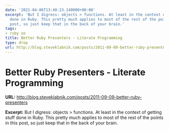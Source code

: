 ```yaml
---
date: '2021-04-06T13:40:23.140000+00:00'
excerpt: 'But I digress: objects > functions. At least in the context of getting stuff
  done in Ruby. This pretty much applies to most of the rest of the points in this
  post, so just keep that in the back of your brain.'
tags:
- ruby oo
title: Better Ruby Presenters - Literate Programming
type: drop
url: http://blog.steveklabnik.com/posts/2011-09-09-better-ruby-presenters
---
```


# Better Ruby Presenters - Literate Programming

**URL:** http://blog.steveklabnik.com/posts/2011-09-09-better-ruby-presenters

**Excerpt:** But I digress: objects > functions. At least in the context of getting stuff done in Ruby. This pretty much applies to most of the rest of the points in this post, so just keep that in the back of your brain.
